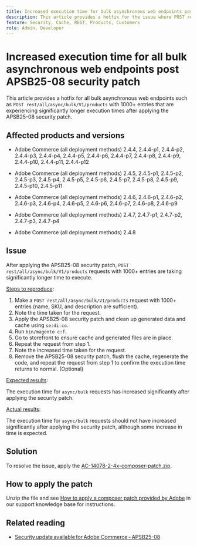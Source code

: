 ```yaml
---
title: Increased execution time for bulk asynchronous web endpoints post APSB25-08 security patch
description: This article provides a hotfix for the issue where POST rest/all/async/bulk/V1/products requests for 1000+ entries experience significantly increased execution time after applying the APSB25-08 security patch.
feature: Security, Cache, REST, Products, Customers
role: Admin, Developer
---
```

# Increased execution time for all bulk asynchronous web endpoints post APSB25-08 security patch

This article provides a hotfix for all bulk asynchronous web endpoints such as `POST rest/all/async/bulk/V1/products` with 1000+ entries that are experiencing significantly longer execution times after applying the APSB25-08 security patch.

## Affected products and versions

* Adobe Commerce (all deployment methods) 2.4.4, 2.4.4-p1, 2.4.4-p2, 2.4.4-p3, 2.4.4-p4, 2.4.4-p5, 2.4.4-p6, 2.4.4-p7, 2.4.4-p8, 2.4.4-p9, 2.4.4-p10, 2.4.4-p11, 2.4.4-p12

* Adobe Commerce (all deployment methods) 2.4.5, 2.4.5-p1, 2.4.5-p2, 2.4.5-p3, 2.4.5-p4, 2.4.5-p5, 2.4.5-p6, 2.4.5-p7, 2.4.5-p8, 2.4.5-p9, 2.4.5-p10, 2.4.5-p11

* Adobe Commerce (all deployment methods) 2.4.6, 2.4.6-p1, 2.4.6-p2, 2.4.6-p3, 2.4.6-p4, 2.4.6-p5, 2.4.6-p6, 2.4.6-p7, 2.4.6-p8, 2.4.6-p9

* Adobe Commerce (all deployment methods) 2.4.7, 2.4.7-p1, 2.4.7-p2, 2.4.7-p3, 2.4.7-p4

* Adobe Commerce (all deployment methods) 2.4.8

## Issue

After applying the APSB25-08 security patch, `POST rest/all/async/bulk/V1/products` requests with 1000+ entries are taking significantly longer time to execute.

<u>Steps to reproduce</u>:

1. Make a `POST rest/all/async/bulk/V1/products` request with 1000+ entries (name, SKU, and description are sufficient).
1. Note the time taken for the request.
1. Apply the APSB25-08 security patch and clean up generated data and cache using `se:di:co`.
1. Run `bin/magento c:f`.
1. Go to storefront to ensure cache and generated files are in place.
1. Repeat the request from step 1.
1. Note the increased time taken for the request.
1. Remove the APSB25-08 security patch, flush the cache, regenerate the code, and repeat the request from step 1 to confirm the execution time returns to normal. (Optional)

<u>Expected results</u>:

The execution time for `async/bulk` requests has increased significantly after applying the security patch.

<u>Actual results</u>:

The execution time for `async/bulk` requests should not have increased significantly after applying the security patch, although some increase in time is expected.

## Solution

To resolve the issue, apply the [AC-14078-2-4x-composer-patch.zip](assets/AC-14078-2-4x-composer-patch.zip).

## How to apply the patch

Unzip the file and see [How to apply a composer patch provided by Adobe](https://experienceleague.adobe.com/docs/commerce-knowledge-base/kb/how-to/how-to-apply-a-composer-patch-provided-by-magento.html) in our support knowledge base for instructions.

## Related reading

* [Security update available for Adobe Commerce - APSB25-08](/help/troubleshooting/known-issues-patches-attached/security-update-available-for-adobe-commerce-apsb25-08.md)
